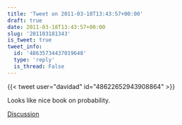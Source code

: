 ```yaml
---
title: 'Tweet on 2011-03-18T13:43:57+00:00'
draft: true
date: 2011-03-18T13:43:57+00:00
slug: '201103181343'
is_tweet: true
tweet_info:
  id: '48635734437019648'
  type: 'reply'
  is_thread: False
---
```




{{< tweet user="davidad" id="48622652943908864" >}}

Looks like nice book on probability.

[Discussion](https://x.com/sytelus/status/48635734437019648)
